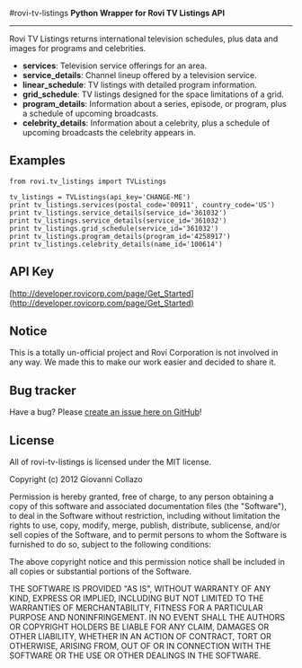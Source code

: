 #rovi-tv-listings
**Python Wrapper for Rovi TV Listings API**

---

Rovi TV Listings returns international television schedules, plus data and images for programs and celebrities.

* **services**: Television service offerings for an area.
* **service_details**: Channel lineup offered by a television service.
* **linear_schedule**: TV listings with detailed program information.
* **grid_schedule**: TV listings designed for the space limitations of a grid.
* **program_details**: Information about a series, episode, or program, plus a schedule of upcoming broadcasts.
* **celebrity_details**: Information about a celebrity, plus a schedule of upcoming broadcasts the celebrity appears in.

## Examples
```
from rovi.tv_listings import TVListings

tv_listings = TVListings(api_key='CHANGE-ME')
print tv_listings.services(postal_code='00911', country_code='US')
print tv_listings.service_details(service_id='361032')
print tv_listings.service_details(service_id='361032')
print tv_listings.grid_schedule(service_id='361032')
print tv_listings.program_details(program_id='4258917')
print tv_listings.celebrity_details(name_id='100614')
```

## API Key
[http://developer.rovicorp.com/page/Get_Started](http://developer.rovicorp.com/page/Get_Started)

## Notice
This is a totally un-official project and Rovi Corporation is not involved in any way. We made this to make our work easier and decided to share it.

## Bug tracker
Have a bug? Please [create an issue here on GitHub](https://github.com/GetBlimp/rovi-tv-listings/issues)!

## License
All of rovi-tv-listings is licensed under the MIT license.

Copyright (c) 2012 Giovanni Collazo

Permission is hereby granted, free of charge, to any person obtaining a copy of this software and associated documentation files (the "Software"), to deal in the Software without restriction, including without limitation the rights to use, copy, modify, merge, publish, distribute, sublicense, and/or sell copies of the Software, and to permit persons to whom the Software is furnished to do so, subject to the following conditions:

The above copyright notice and this permission notice shall be included in all copies or substantial portions of the Software.

THE SOFTWARE IS PROVIDED "AS IS", WITHOUT WARRANTY OF ANY KIND, EXPRESS OR IMPLIED, INCLUDING BUT NOT LIMITED TO THE WARRANTIES OF MERCHANTABILITY, FITNESS FOR A PARTICULAR PURPOSE AND NONINFRINGEMENT. IN NO EVENT SHALL THE AUTHORS OR COPYRIGHT HOLDERS BE LIABLE FOR ANY CLAIM, DAMAGES OR OTHER LIABILITY, WHETHER IN AN ACTION OF CONTRACT, TORT OR OTHERWISE, ARISING FROM, OUT OF OR IN CONNECTION WITH THE SOFTWARE OR THE USE OR OTHER DEALINGS IN THE SOFTWARE.
